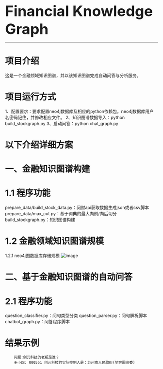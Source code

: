 
<!-- **Financial Knowledge Graph** -->
<font size="66">**Financial Knowledge Graph**</font>

-------
# 项目介绍

这是一个金融领域知识图谱，并以该知识图谱完成自动问答与分析服务。


# 项目运行方式
1、配置要求：要求配置neo4j数据库及相应的python依赖包。neo4j数据库用户名密码记住，并修改相应文件。
2、知识图谱数据导入：python build_stockgraph.py
3、启动问答：python chat_graph.py

# 以下介绍详细方案
# 一、金融知识图谱构建


# 1.1 程序功能
prepare_data/build_stock_data.py：问财api获取数据生成json或者csv脚本
prepare_data/max_cut.py：基于词典的最大向前/向后切分
build_stockgraph.py：知识图谱构建    　　

# 1.2 金融领域知识图谱规模
1.2.1 neo4j图数据库存储规模
![image](https://github.com/liuhuanyong/KnowledgeGraph-Group4/img/graph_summary.png)




# 二、基于金融知识图谱的自动问答


# 2.1 程序功能
question_classifier.py：问句类型分类
question_parser.py：问句解析脚本
chatbot_graph.py：问答程序脚本




# 结果示例

        问题:创元科技的老板是谁？
        王小四: 000551 创元科技的实际控制人是：苏州市人民政府(地方国资委)
        

